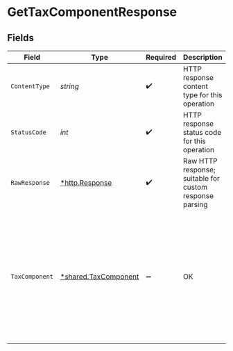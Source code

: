 # GetTaxComponentResponse


## Fields

| Field                                                                                                                                                                                               | Type                                                                                                                                                                                                | Required                                                                                                                                                                                            | Description                                                                                                                                                                                         | Example                                                                                                                                                                                             |
| --------------------------------------------------------------------------------------------------------------------------------------------------------------------------------------------------- | --------------------------------------------------------------------------------------------------------------------------------------------------------------------------------------------------- | --------------------------------------------------------------------------------------------------------------------------------------------------------------------------------------------------- | --------------------------------------------------------------------------------------------------------------------------------------------------------------------------------------------------- | --------------------------------------------------------------------------------------------------------------------------------------------------------------------------------------------------- |
| `ContentType`                                                                                                                                                                                       | *string*                                                                                                                                                                                            | :heavy_check_mark:                                                                                                                                                                                  | HTTP response content type for this operation                                                                                                                                                       |                                                                                                                                                                                                     |
| `StatusCode`                                                                                                                                                                                        | *int*                                                                                                                                                                                               | :heavy_check_mark:                                                                                                                                                                                  | HTTP response status code for this operation                                                                                                                                                        |                                                                                                                                                                                                     |
| `RawResponse`                                                                                                                                                                                       | [*http.Response](https://pkg.go.dev/net/http#Response)                                                                                                                                              | :heavy_check_mark:                                                                                                                                                                                  | Raw HTTP response; suitable for custom response parsing                                                                                                                                             |                                                                                                                                                                                                     |
| `TaxComponent`                                                                                                                                                                                      | [*shared.TaxComponent](../../../pkg/models/shared/taxcomponent.md)                                                                                                                                  | :heavy_minus_sign:                                                                                                                                                                                  | OK                                                                                                                                                                                                  | {<br/>"id": "13d946f0-c5d5-42bc-b092-97ece17923ab",<br/>"name": "Sales Tax (15%)",<br/>"rate": 0.15,<br/>"isCompound": true,<br/>"modifiedDate": "2022-10-23T00:00:00Z",<br/>"sourceModifiedDate": "2022-10-23T00:00:00Z"<br/>} |